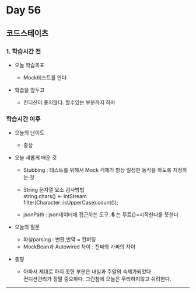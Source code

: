 # Day 56

## 코드스테이츠

### 1. 학습시간 전
* 오늘 학습목표

    - Mock테스트를 안다

* 학습을 앞두고

    - 컨디션이 좋지않다. 할수있는 부분까지 하자

### 학습시간 이후
* 오늘의 난이도

    - 중상

* 오늘 새롭게 배운 것

    - Stubbing : 테스트를 위해서 Mock 객체가 항상 일정한 동작을 하도록 지정하는 것

    - String 문자열 요소 검사방법  
    string.chars() <- IntStream  
    filter(Character::isUpperCase).count());  

    - jsonPath : json데이터에 접근하는 도구. **$** 는 루트{}=시작한다를 뜻한다 
* 오늘의 질문

    - 파싱parsing : 변환,번역 = 컨버팅  
    - MockBean과 Autowired 차이 : 진짜와 가짜의 차이  

* 총평 

    - 아파서 제대로 하지 못한 부분은 내일과 주말의 숙제가되었다  
    컨디션관리가 정말 중요하다. 그런참에 오늘은 무리하지않고 쉬려한다.

---
